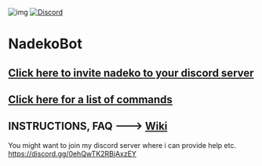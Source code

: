 ![img](https://ci.appveyor.com/api/projects/status/gmu6b3ltc80hr3k9?svg=true)
[![Discord](https://discordapp.com/api/servers/117523346618318850/widget.png)](https://discord.gg/0ehQwTK2RBjAxzEY)
# NadekoBot

## [Click here to invite nadeko to your discord server](https://discordapp.com/oauth2/authorize?client_id=170254782546575360&scope=bot&permissions=66186303)
## [Click here for a list of commands](https://github.com/Kwoth/NadekoBot/blob/master/commandlist.md)
## INSTRUCTIONS, FAQ ---> [Wiki](https://github.com/Kwoth/NadekoBot/wiki)

You might want to join my discord server where i can provide help etc. https://discord.gg/0ehQwTK2RBjAxzEY

